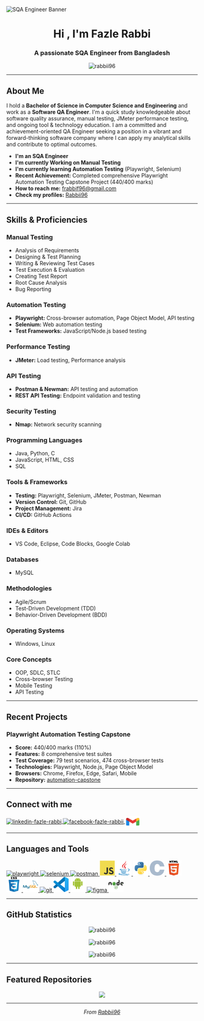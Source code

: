 ﻿![SQA Engineer Banner](https://user-images.githubusercontent.com/96058327/202086495-c2eaec2b-cf0c-4541-8aba-4e8d90f1b466.png)

<h1 align="center">Hi , I'm Fazle Rabbi</h1>
<h3 align="center">A passionate SQA Engineer from Bangladesh </h3>

<p align="center">
  <img src="https://komarev.com/ghpvc/?username=rabbii96&label=Profile%20views&color=0e75b6&style=flat" alt="rabbii96" />
</p>

---

## About Me 

I hold a **Bachelor of Science in Computer Science and Engineering** and work as a **Software QA Engineer**. I'm a quick study knowledgeable about software quality assurance, manual testing, JMeter performance testing, and ongoing tool & technology education. I am a committed and achievement-oriented QA Engineer seeking a position in a vibrant and forward-thinking software company where I can apply my analytical skills and contribute to optimal outcomes.

-  **I'm an SQA Engineer**
-  **I'm currently Working on Manual Testing**
-  **I'm currently learning Automation Testing** (Playwright, Selenium)
-  **Recent Achievement:** Completed comprehensive Playwright Automation Testing Capstone Project (440/400 marks)
-  **How to reach me:** frabbif96@gmail.com
-  **Check my profiles:** [Rabbii96](https://github.com/Rabbii96)

---

## Skills & Proficiencies 

###  **Manual Testing**
- Analysis of Requirements
- Designing & Test Planning
- Writing & Reviewing Test Cases
- Test Execution & Evaluation
- Creating Test Report
- Root Cause Analysis
- Bug Reporting

###  **Automation Testing**
- **Playwright:** Cross-browser automation, Page Object Model, API testing
- **Selenium:** Web automation testing
- **Test Frameworks:** JavaScript/Node.js based testing

###  **Performance Testing**
- **JMeter:** Load testing, Performance analysis

###  **API Testing**
- **Postman & Newman:** API testing and automation
- **REST API Testing:** Endpoint validation and testing

###  **Security Testing**
- **Nmap:** Network security scanning

###  **Programming Languages**
- Java, Python, C
- JavaScript, HTML, CSS
- SQL

###  **Tools & Frameworks**
- **Testing:** Playwright, Selenium, JMeter, Postman, Newman
- **Version Control:** Git, GitHub
- **Project Management:** Jira
- **CI/CD:** GitHub Actions

###  **IDEs & Editors**
- VS Code, Eclipse, Code Blocks, Google Colab

###  **Databases**
- MySQL

###  **Methodologies**
- Agile/Scrum
- Test-Driven Development (TDD)
- Behavior-Driven Development (BDD)

###  **Operating Systems**
- Windows, Linux

###  **Core Concepts**
- OOP, SDLC, STLC
- Cross-browser Testing
- Mobile Testing
- API Testing

---

## Recent Projects 

###  **Playwright Automation Testing Capstone**
- **Score:** 440/400 marks (110%)
- **Features:** 8 comprehensive test suites
- **Test Coverage:** 79 test scenarios, 474 cross-browser tests
- **Technologies:** Playwright, Node.js, Page Object Model
- **Browsers:** Chrome, Firefox, Edge, Safari, Mobile
- **Repository:** [automation-capstone](https://github.com/Rabbii96/automation-capstone)

---

## Connect with me 

<p align="left">
<a href="https://www.linkedin.com/in/frabbii/" target="blank">
  <img align="center" src="https://raw.githubusercontent.com/rahuldkjain/github-profile-readme-generator/master/src/images/icons/Social/linked-in-alt.svg" alt="linkedin-fazle-rabbi" height="30" width="40" />
</a>
<a href="https://www.facebook.com/fazlay.rabby.1996/" target="blank">
  <img align="center" src="https://raw.githubusercontent.com/rahuldkjain/github-profile-readme-generator/master/src/images/icons/Social/facebook.svg" alt="facebook-fazle-rabbii" height="30" width="40" />
</a>
<a href="mailto:frabbif96@gmail.com" target="blank">
  <img align="center" src="https://raw.githubusercontent.com/rahuldkjain/github-profile-readme-generator/master/src/images/icons/Social/gmail.svg" alt="email" height="30" width="40" />
</a>
</p>

---

## Languages and Tools 

<p align="left">
  <!-- Automation Testing Tools -->
  <a href="https://playwright.dev/" target="_blank" rel="noreferrer">
    <img src="https://playwright.dev/img/playwright-logo.svg" alt="playwright" width="40" height="40"/>
  </a>
  <a href="https://www.selenium.dev" target="_blank" rel="noreferrer">
    <img src="https://raw.githubusercontent.com/detain/svg-logos/780f25886640cef088af994181646db2f6b1a3f8/svg/selenium-logo.svg" alt="selenium" width="40" height="40"/>
  </a>
  
  <!-- API Testing -->
  <a href="https://postman.com" target="_blank" rel="noreferrer">
    <img src="https://www.vectorlogo.zone/logos/getpostman/getpostman-icon.svg" alt="postman" width="40" height="40"/>
  </a>
  
  <!-- Programming Languages -->
  <a href="https://developer.mozilla.org/en-US/docs/Web/JavaScript" target="_blank" rel="noreferrer">
    <img src="https://raw.githubusercontent.com/devicons/devicon/master/icons/javascript/javascript-original.svg" alt="javascript" width="40" height="40"/>
  </a>
  <a href="https://www.java.com" target="_blank" rel="noreferrer">
    <img src="https://raw.githubusercontent.com/devicons/devicon/master/icons/java/java-original.svg" alt="java" width="40" height="40"/>
  </a>
  <a href="https://www.python.org" target="_blank" rel="noreferrer">
    <img src="https://raw.githubusercontent.com/devicons/devicon/master/icons/python/python-original.svg" alt="python" width="40" height="40"/>
  </a>
  <a href="https://www.cprogramming.com/" target="_blank" rel="noreferrer">
    <img src="https://raw.githubusercontent.com/devicons/devicon/master/icons/c/c-original.svg" alt="c" width="40" height="40"/>
  </a>
  
  <!-- Web Technologies -->
  <a href="https://developer.mozilla.org/en-US/docs/Web/HTML" target="_blank" rel="noreferrer">
    <img src="https://raw.githubusercontent.com/devicons/devicon/master/icons/html5/html5-original-wordmark.svg" alt="html5" width="40" height="40"/>
  </a>
  <a href="https://developer.mozilla.org/en-US/docs/Web/CSS" target="_blank" rel="noreferrer">
    <img src="https://raw.githubusercontent.com/devicons/devicon/master/icons/css3/css3-original-wordmark.svg" alt="css3" width="40" height="40"/>
  </a>
  
  <!-- Database -->
  <a href="https://www.mysql.com/" target="_blank" rel="noreferrer">
    <img src="https://raw.githubusercontent.com/devicons/devicon/master/icons/mysql/mysql-original-wordmark.svg" alt="mysql" width="40" height="40"/>
  </a>
  
  <!-- Version Control -->
  <a href="https://git-scm.com/" target="_blank" rel="noreferrer">
    <img src="https://www.vectorlogo.zone/logos/git-scm/git-scm-icon.svg" alt="git" width="40" height="40"/>
  </a>
  
  <!-- IDE/Editors -->
  <a href="https://code.visualstudio.com/" target="_blank" rel="noreferrer">
    <img src="https://raw.githubusercontent.com/devicons/devicon/master/icons/vscode/vscode-original.svg" alt="vscode" width="40" height="40"/>
  </a>
  
  <!-- Mobile Testing -->
  <a href="https://developer.android.com" target="_blank" rel="noreferrer">
    <img src="https://raw.githubusercontent.com/devicons/devicon/master/icons/android/android-original-wordmark.svg" alt="android" width="40" height="40"/>
  </a>
  
  <!-- Design Tools -->
  <a href="https://www.figma.com/" target="_blank" rel="noreferrer">
    <img src="https://www.vectorlogo.zone/logos/figma/figma-icon.svg" alt="figma" width="40" height="40"/>
  </a>
  
  <!-- Runtime Environment -->
  <a href="https://nodejs.org" target="_blank" rel="noreferrer">
    <img src="https://raw.githubusercontent.com/devicons/devicon/master/icons/nodejs/nodejs-original-wordmark.svg" alt="nodejs" width="40" height="40"/>
  </a>
</p>

---

## GitHub Statistics 

<p align="center">
  <img align="center" src="https://github-readme-stats.vercel.app/api?username=rabbii96&show_icons=true&locale=en&theme=default" alt="rabbii96" />
</p>

<p align="center">
  <img align="center" src="https://github-readme-streak-stats.herokuapp.com/?user=rabbii96&theme=default" alt="rabbii96" />
</p>

<p align="center">
  <img align="center" src="https://github-readme-stats.vercel.app/api/top-langs?username=rabbii96&show_icons=true&locale=en&layout=compact" alt="rabbii96" />
</p>

---

## Featured Repositories 

<p align="center">
  <a href="https://github.com/Rabbii96/automation-capstone">
    <img align="center" src="https://github-readme-stats.vercel.app/api/pin/?username=rabbii96&repo=automation-capstone&theme=default" />
  </a>
</p>

---

<p align="center">
  <i> From <a href="https://github.com/Rabbii96">Rabbii96</a></i>
</p>

